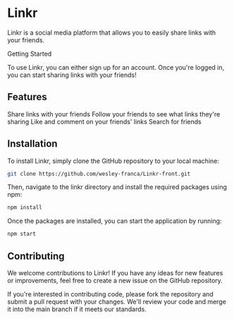 # Linkr

Linkr is a social media platform that allows you to easily share links with your friends.

Getting Started

To use Linkr, you can either sign up for an account. Once you're logged in, you can start sharing links with your friends!

## Features

Share links with your friends
Follow your friends to see what links they're sharing
Like and comment on your friends' links
Search for friends


## Installation
To install Linkr, simply clone the GitHub repository to your local machine:

```bash
git clone https://github.com/wesley-franca/Linkr-front.git
```

Then, navigate to the linkr directory and install the required packages using npm:

```bash
npm install
```
Once the packages are installed, you can start the application by running:

```bash
npm start
```

## Contributing

We welcome contributions to Linkr! If you have any ideas for new features or improvements, feel free to create a new issue on the GitHub repository.

If you're interested in contributing code, please fork the repository and submit a pull request with your changes. 
We'll review your code and merge it into the main branch if it meets our standards.
